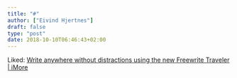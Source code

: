 ```yaml
---
title: "#"
author: ["Eivind Hjertnes"]
draft: false
type: "post"
date: 2018-10-10T06:46:43+02:00
---
```


Liked:
[Write
anywhere without distractions using the new Freewrite Traveler | iMore](https://www.imore.com/write-anywhere-without-distractions-using-new-freewrite-traveler)
